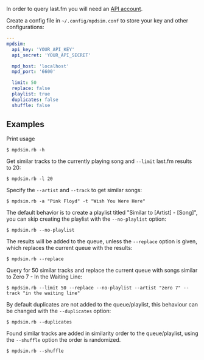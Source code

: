 In order to query last.fm you will need an [API account](http://www.last.fm/api/account/create).

Create a config file in `~/.config/mpdsim.conf` to store your key and other configurations:

```yaml
---
mpdsim:
  api_key: 'YOUR_API_KEY'
  api_secret: 'YOUR_API_SECRET'

  mpd_host: 'localhost'
  mpd_port: '6600'

  limit: 50
  replace: false
  playlist: true
  duplicates: false
  shuffle: false
```

## Examples

Print usage

    $ mpdsim.rb -h

Get similar tracks to the currently playing song and `--limit` last.fm results to 20:

    $ mpdsim.rb -l 20

Specify the `--artist` and `--track` to get similar songs:

    $ mpdsim.rb -a "Pink Floyd" -t "Wish You Were Here"

The default behavior is to create a playlist titled "Similar to [Artist] - [Song]",
you can skip creating the playlist with the `--no-playlist` option:

    $ mpdsim.rb --no-playlist

The results will be added to the queue, unless the `--replace` option is given, which
replaces the current queue with the results:

    $ mpdsim.rb --replace

Query for 50 similar tracks and replace the current queue with songs similar to
Zero 7 - In the Waiting Line:

    $ mpdsim.rb --limit 50 --replace --no-playlist --artist "zero 7" --track "in the waiting line"

By default duplicates are not added to the queue/playlist, this behaviour can be
changed with the `--duplicates` option:

    $ mpdsim.rb --duplicates

Found similar tracks are added in similarity order to the queue/playlist,
using the `--shuffle` option the order is randomized.

    $ mpdsim.rb --shuffle
